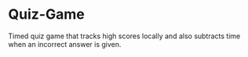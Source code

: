 # Quiz-Game
Timed quiz game that tracks high scores locally and also subtracts time when an incorrect answer is given. 
